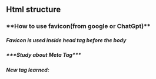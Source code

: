 ## Html structure



### \*\*How to use favicon(from google or ChatGpt)\*\*

##### Favicon is used inside head tag before the body



##### **\*\*\*Study about Meta Tag\*\*\***

##### 

##### **New tag learned: <footer>**






